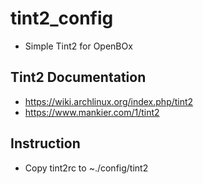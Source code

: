 
# tint2_config

  * Simple Tint2 for OpenBOx

## Tint2 Documentation
  
  * https://wiki.archlinux.org/index.php/tint2
  * https://www.mankier.com/1/tint2

## Instruction
  * Copy tint2rc to ~./config/tint2 
